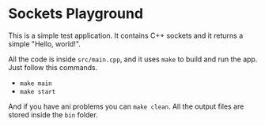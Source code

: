 # Sockets Playground

This is a simple test application. It contains C++ sockets and it returns a simple "Hello, world!".

All the code is inside `src/main.cpp`, and it uses `make` to build and run the app. Just follow this commands.

- `make main`
- `make start`

And if you have ani problems you can `make clean`. All the output files are stored inside the `bin` folder.
